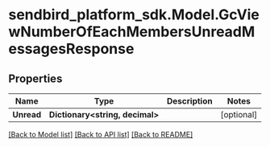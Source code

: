 
# sendbird_platform_sdk.Model.GcViewNumberOfEachMembersUnreadMessagesResponse

## Properties

Name | Type | Description | Notes
------------ | ------------- | ------------- | -------------
**Unread** | **Dictionary&lt;string, decimal&gt;** |  | [optional] 

[[Back to Model list]](../README.md#documentation-for-models)
[[Back to API list]](../README.md#documentation-for-api-endpoints)
[[Back to README]](../README.md)

